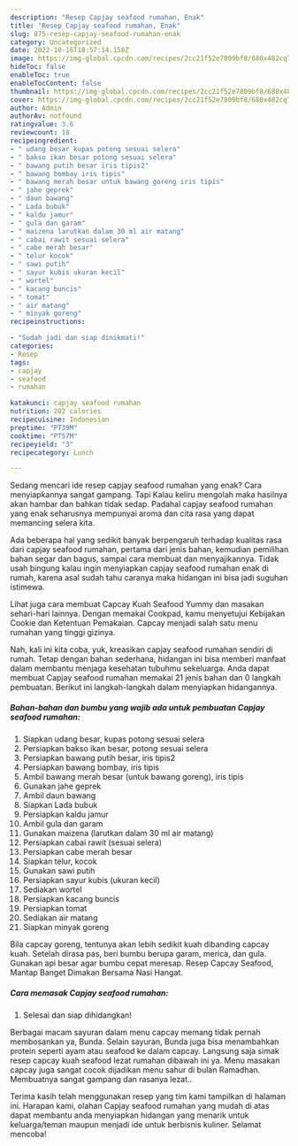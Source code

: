 ```yaml
---
description: "Resep Capjay seafood rumahan, Enak"
title: "Resep Capjay seafood rumahan, Enak"
slug: 875-resep-capjay-seafood-rumahan-enak
category: Uncategorized
date: 2022-10-16T18:57:14.158Z
image: https://img-global.cpcdn.com/recipes/2cc21f52e7809bf8/680x482cq70/capjay-seafood-rumahan-foto-resep-utama.jpg
hideToc: false
enableToc: true
enableTocContent: false
thumbnail: https://img-global.cpcdn.com/recipes/2cc21f52e7809bf8/680x482cq70/capjay-seafood-rumahan-foto-resep-utama.jpg
cover: https://img-global.cpcdn.com/recipes/2cc21f52e7809bf8/680x482cq70/capjay-seafood-rumahan-foto-resep-utama.jpg
author: Admin
authorAv: notfound
ratingvalue: 3.6
reviewcount: 18
recipeingredient:
- " udang besar kupas potong sesuai selera"
- " bakso ikan besar potong sesuai selera"
- " bawang putih besar iris tipis2"
- " bawang bombay iris tipis"
- " bawang merah besar untuk bawang goreng iris tipis"
- " jahe geprek"
- " daun bawang"
- " Lada bubuk"
- " kaldu jamur"
- " gula dan garam"
- " maizena larutkan dalam 30 ml air matang"
- " cabai rawit sesuai selera"
- " cabe merah besar"
- " telur kocok"
- " sawi putih"
- " sayur kubis ukuran kecil"
- " wortel"
- " kacang buncis"
- " tomat"
- " air matang"
- " minyak goreng"
recipeinstructions:

- "Sudah jadi dan siap dinikmati!"
categories:
- Resep
tags:
- capjay
- seafood
- rumahan

katakunci: capjay seafood rumahan 
nutrition: 202 calories
recipecuisine: Indonesian
preptime: "PT39M"
cooktime: "PT57M"
recipeyield: "3"
recipecategory: Lunch

---
```



Sedang mencari ide resep capjay seafood rumahan yang enak? Cara menyiapkannya sangat gampang. Tapi Kalau keliru mengolah maka hasilnya akan hambar dan bahkan tidak sedap. Padahal capjay seafood rumahan yang enak seharusnya mempunyai aroma dan cita rasa yang dapat memancing selera kita.


Ada beberapa hal yang sedikit banyak berpengaruh terhadap kualitas rasa dari capjay seafood rumahan, pertama dari jenis bahan, kemudian pemilihan bahan segar dan bagus, sampai cara membuat dan menyajikannya. Tidak usah bingung kalau ingin menyiapkan capjay seafood rumahan enak di rumah, karena asal sudah tahu caranya maka hidangan ini bisa jadi suguhan istimewa.

Lihat juga cara membuat Capcay Kuah Seafood Yummy dan masakan sehari-hari lainnya. Dengan memakai Cookpad, kamu menyetujui Kebijakan Cookie dan Ketentuan Pemakaian. Capcay menjadi salah satu menu rumahan yang tinggi gizinya.


Nah, kali ini kita coba, yuk, kreasikan capjay seafood rumahan sendiri di rumah. Tetap dengan bahan sederhana, hidangan ini bisa memberi manfaat dalam membantu menjaga kesehatan tubuhmu sekeluarga. Anda dapat membuat Capjay seafood rumahan memakai 21 jenis bahan dan 0 langkah pembuatan. Berikut ini langkah-langkah dalam menyiapkan hidangannya.

<!--inarticleads1-->

##### Bahan-bahan dan bumbu yang wajib ada untuk pembuatan Capjay seafood rumahan:

1. Siapkan  udang besar, kupas potong sesuai selera
1. Persiapkan  bakso ikan besar, potong sesuai selera
1. Persiapkan  bawang putih besar, iris tipis2
1. Persiapkan  bawang bombay, iris tipis
1. Ambil  bawang merah besar (untuk bawang goreng), iris tipis
1. Gunakan  jahe geprek
1. Ambil  daun bawang
1. Siapkan  Lada bubuk
1. Persiapkan  kaldu jamur
1. Ambil  gula dan garam
1. Gunakan  maizena (larutkan dalam 30 ml air matang)
1. Persiapkan  cabai rawit (sesuai selera)
1. Persiapkan  cabe merah besar
1. Siapkan  telur, kocok
1. Gunakan  sawi putih
1. Persiapkan  sayur kubis (ukuran kecil)
1. Sediakan  wortel
1. Persiapkan  kacang buncis
1. Persiapkan  tomat
1. Sediakan  air matang
1. Siapkan  minyak goreng


Bila capcay goreng, tentunya akan lebih sedikit kuah dibanding capcay kuah. Setelah dirasa pas, beri bumbu berupa garam, merica, dan gula. Gunakan api besar agar bumbu cepat meresap. Resep Capcay Seafood, Mantap Banget Dimakan Bersama Nasi Hangat. 

<!--inarticleads2-->

##### Cara memasak Capjay seafood rumahan:


1. Selesai dan siap dihidangkan!

Berbagai macam sayuran dalam menu capcay memang tidak pernah membosankan ya, Bunda. Selain sayuran, Bunda juga bisa menambahkan protein seperti ayam atau seafood ke dalam capcay. Langsung saja simak resep capcay kuah seafood lezat rumahan dibawah ini ya. Menu masakan capcay juga sangat cocok dijadikan menu sahur di bulan Ramadhan. Membuatnya sangat gampang dan rasanya lezat.. 

Terima kasih telah menggunakan resep yang tim kami tampilkan di halaman ini. Harapan kami, olahan Capjay seafood rumahan yang mudah di atas dapat membantu anda menyiapkan hidangan yang menarik untuk keluarga/teman maupun menjadi ide untuk berbisnis kuliner. Selamat mencoba!
